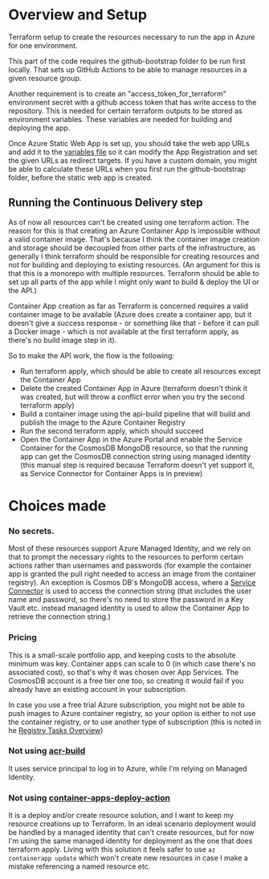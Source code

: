 # Overview and Setup
Terraform setup to create the resources necessary to run the app in Azure for one environment.

This part of the code requires the github-bootstrap folder to be run first locally. That sets up GitHub Actions to be able to manage resources in a given resource group.

Another requirement is to create an "access_token_for_terraform" environment secret with a github access token that has write access to the repository. This is needed for certain terraform outputs to be stored as environment variables. These variables are needed for building and deploying the app.

Once Azure Static Web App is set up, you should take the web app URLs and add it to the [variables file](../github-bootstrap/variables.tf) so it can modify the App Registration and set the given URLs as redirect targets. If you have a custom domain, you might be able to calculate these URLs when you first run the github-bootstrap folder, before the static web app is created.

## Running the Continuous Delivery step
As of now all resources can't be created using one terraform action. The reason for this is that creating an Azure Container App is impossible without a valid container image. That's because I think the container image creation and storage should be decoupled from other parts of the infrastructure, as generally I think terraform should be responsible for creating resources and not for building and deploying to existing resources. (An argument for this is that this is a monorepo with multiple resources. Terraform should be able to set up all parts of the app while I might only want to build & deploy the UI or the API.)

Container App creation as far as Terraform is concerned requires a valid container image to be available (Azure does create a container app, but it doesn't give a success response - or something like that - before it can pull a Docker image - which is not available at the first terraform apply, as there's no build image step in it).

So to make the API work, the flow is the following:

- Run terraform apply, which should be able to create all resources except the Container App
- Delete the created Container App in Azure (terraform doesn't think it was created, but will throw a conflict error when you try the second terraform apply)
- Build a container image using the api-build pipeline that will build and publish the image to the Azure Container Registry
- Run the second terraform apply, which should succeed
- Open the Container App in the Azure Portal and enable the Service Container for the CosmosDB MongoDB resource, so that the running app can get the CosmosDB connection string using managed identity (this manual step is required because Terraform doesn't yet support it, as Service Connector for Container Apps is in preview)

# Choices made
### No secrets.

Most of these resources support Azure Managed Identity, and we rely on that to prompt the necessary rights to the resources to perform certain actions rather than usernames and passwords (for example the container app is granted the pull right needed to access an image from the container registry). An exception is Cosmos DB's MongoDB access, where a [Service Connector](https://learn.microsoft.com/en-us/azure/service-connector/how-to-integrate-cosmos-db?tabs=dotnet) is used to access the connection string (that includes the user name and password, so there's no need to store the password in a Key Vault etc. instead managed identity is used to allow the Container App to retrieve the connection string.)

### Pricing
This is a small-scale portfolio app, and keeping costs to the absolute minimum was key. Container apps can scale to 0 (in which case there's no associated cost), so that's why it was chosen over App Services. The CosmosDB account is a free tier one too, so creating it would fail if you already have an existing account in your subscription.

In case you use a free trial Azure subscription, you might not be able to push images to Azure container registry, so your option is either to not use the container registry, or to use another type of subscription (this is noted in he [Registry Tasks Overview](https://learn.microsoft.com/en-us/azure/container-registry/container-registry-tasks-overview))

### Not using [acr-build](https://github.com/Azure/acr-build/tree/main)
It uses service principal to log in to Azure, while I'm relying on Managed Identity.

### Not using [container-apps-deploy-action](https://github.com/Azure/container-apps-deploy-action)
It is a deploy and/or create resource solution, and I want to keep my resource creations up to Terraform. In an ideal scenario deployment would be handled by a managed identity that can't create resources, but for now I'm using the same managed identity for deployment as the one that does terraform apply. Living with this solution it feels safer to use `az containerapp update` which won't create new resources in case I make a mistake referencing a named resource etc.